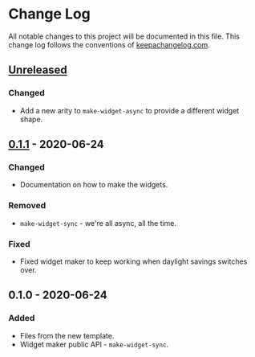 # Change Log
All notable changes to this project will be documented in this file. This change log follows the conventions of [keepachangelog.com](http://keepachangelog.com/).

## [Unreleased]
### Changed
- Add a new arity to `make-widget-async` to provide a different widget shape.

## [0.1.1] - 2020-06-24
### Changed
- Documentation on how to make the widgets.

### Removed
- `make-widget-sync` - we're all async, all the time.

### Fixed
- Fixed widget maker to keep working when daylight savings switches over.

## 0.1.0 - 2020-06-24
### Added
- Files from the new template.
- Widget maker public API - `make-widget-sync`.

[Unreleased]: https://github.com/your-name/md-specialista-import/compare/0.1.1...HEAD
[0.1.1]: https://github.com/your-name/md-specialista-import/compare/0.1.0...0.1.1
